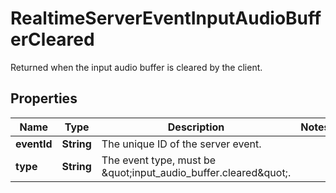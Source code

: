 

# RealtimeServerEventInputAudioBufferCleared

Returned when the input audio buffer is cleared by the client.

## Properties

| Name | Type | Description | Notes |
|------------ | ------------- | ------------- | -------------|
|**eventId** | **String** | The unique ID of the server event. |  |
|**type** | **String** | The event type, must be \&quot;input_audio_buffer.cleared\&quot;. |  |




